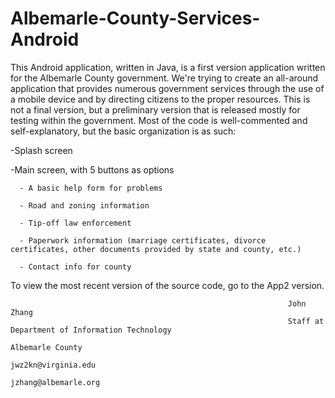 # Albemarle-County-Services-Android
This Android application, written in Java, is a first version application written for the Albemarle County government.
We're trying to create an all-around application that provides numerous government services through the use of a mobile device
and by directing citizens to the proper resources. This is not a final version, but a preliminary version that is released 
mostly for testing within the government. Most of the code is well-commented and self-explanatory, but the basic
organization is as such:

-Splash screen

-Main screen, with 5 buttons as options

      - A basic help form for problems

      - Road and zoning information

      - Tip-off law enforcement

      - Paperwork information (marriage certificates, divorce certificates, other documents provided by state and county, etc.)

      - Contact info for county
      
To view the most recent version of the source code, go to the App2 version.

                                                                  John Zhang
                                                                  Staff at Department of Information Technology
                                                                  Albemarle County
                                                                  jwz2kn@virginia.edu
                                                                  jzhang@albemarle.org
                                                                        
